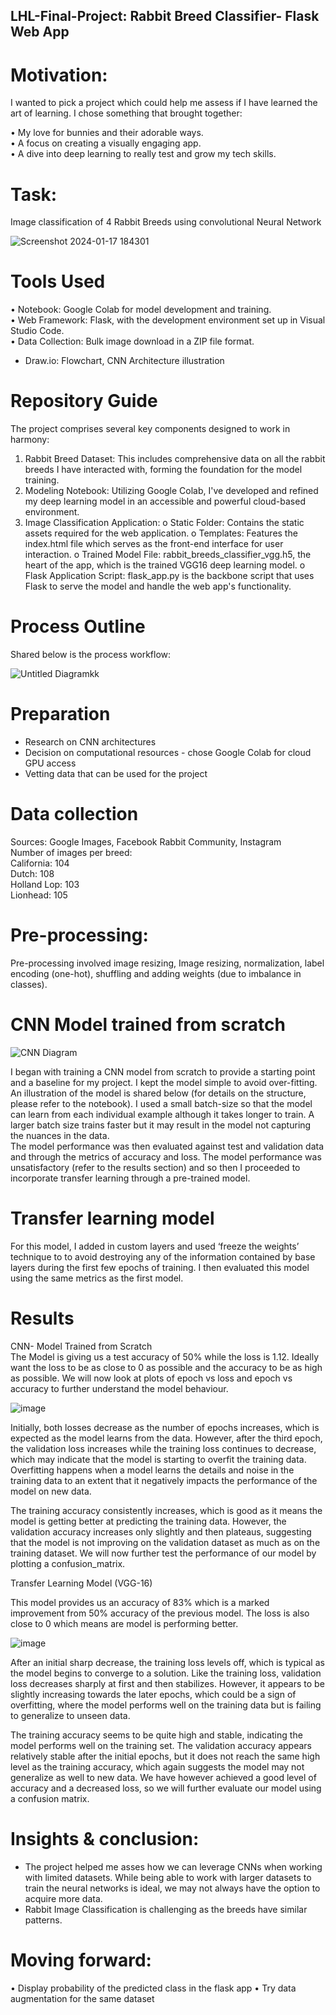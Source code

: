 ## LHL-Final-Project: Rabbit Breed Classifier- Flask Web App

# Motivation:

I wanted to pick a project which could help me assess if I have learned the art of learning. I chose something that brought together:<br>

•	My love for bunnies and their adorable ways.<br>
•	A focus on creating a visually engaging app.<br>
•	A dive into deep learning to really test and grow my tech skills.<br>

# Task:<br>
Image classification of 4 Rabbit Breeds using convolutional Neural Network

![Screenshot 2024-01-17 184301](https://github.com/Zarmeena667/LHL-Final-Project/assets/145514413/bff4a890-fcb0-49da-9c62-225c2b78617f)


# Tools Used<br>

•	Notebook: Google Colab for model development and training.<br>
•	Web Framework: Flask, with the development environment set up in Visual Studio Code.<br>
•	Data Collection: Bulk image download in a ZIP file format.<br>
- Draw.io: Flowchart, CNN Architecture illustration

# Repository Guide
The project comprises several key components designed to work in harmony:
1.	Rabbit Breed Dataset: This includes comprehensive data on all the rabbit breeds I have interacted with, forming the foundation for the model training.
2.	Modeling Notebook: Utilizing Google Colab, I've developed and refined my deep learning model in an accessible and powerful cloud-based environment. 
3.	Image Classification Application:
o	Static Folder: Contains the static assets required for the web application.
o	Templates: Features the index.html file which serves as the front-end interface for user interaction.
o	Trained Model File: rabbit_breeds_classifier_vgg.h5, the heart of the app, which is the trained VGG16 deep learning model.
o	Flask Application Script: flask_app.py is the backbone script that uses Flask to serve the model and handle the web app's functionality.

# Process Outline

Shared below is the process workflow:

![Untitled Diagramkk](https://github.com/Zarmeena667/LHL-Final-Project/assets/145514413/3fc2a4d1-d516-4b87-a1ca-089259e27083)

 

# Preparation<br>
- Research on CNN architectures<br>
- Decision on computational resources - chose Google Colab for cloud GPU access<br>
- Vetting data that can be used for the project<br>

# Data collection<br>

Sources: Google Images, Facebook Rabbit Community, Instagram<br>
Number of images per breed: <br>
California: 104<br>
Dutch: 108<br>
Holland Lop: 103<br>
Lionhead: 105<br>

# Pre-processing:<br>

Pre-processing involved image resizing, Image resizing, normalization, label encoding (one-hot), shuffling and adding weights (due to imbalance in classes).

# CNN Model trained from scratch<br>

![CNN Diagram](https://github.com/Zarmeena667/LHL-Final-Project/assets/145514413/4a66ca25-881e-4a14-8b01-9273b2568f1b)

I began with training a CNN model from scratch to provide a starting point and a baseline for my project. I kept the model simple to avoid over-fitting. An illustration of the model is shared below (for details on the structure, please refer to the notebook). 
I used a small batch-size so that the model can learn from each individual example although it takes longer to train. A larger batch size trains faster but it may result in the model not capturing the nuances in the data.<br> 
The model performance was then evaluated against test and validation data and through the metrics of accuracy and loss. The model performance was unsatisfactory (refer to the results section) and so then I proceeded to incorporate transfer learning through a pre-trained model. 

# Transfer learning model<br>
For this model, I added in custom layers and used ‘freeze the weights’ technique to to avoid destroying any of the information contained by base layers during the first few epochs of training. I then evaluated this model using the same metrics as the first model.

# Results<br>

CNN- Model Trained from Scratch<br>
The Model is giving us a test accuracy of 50% while the loss is 1.12. Ideally want the loss to be as close to 0 as possible and the accuracy to be as high as possible. We will now look at plots of epoch vs loss and epoch vs accuracy to further understand the model behaviour. 

![image](https://github.com/Zarmeena667/LHL-Final-Project/assets/145514413/f37dea8d-9aba-41b8-8a15-f497f0710d6f)


Initially, both losses decrease as the number of epochs increases, which is expected as the model learns from the data. However, after the third epoch, the validation loss increases while the training loss continues to decrease, which may indicate that the model is starting to overfit the training data. Overfitting happens when a model learns the details and noise in the training data to an extent that it negatively impacts the performance of the model on new data.

The training accuracy consistently increases, which is good as it means the model is getting better at predicting the training data. However, the validation accuracy increases only slightly and then plateaus, suggesting that the model is not improving on the validation dataset as much as on the training dataset. We will now further test the performance of our model by plotting a confusion_matrix. 

 
Transfer Learning Model (VGG-16)

This model provides us an accuracy of 83% which is a marked improvement from 50% accuracy of the previous model. The loss is also close to 0 which means are model is performing better. 

![image](https://github.com/Zarmeena667/LHL-Final-Project/assets/145514413/9b916fa6-3506-4b02-a1ec-8d1f0e7fda38)

After an initial sharp decrease, the training loss levels off, which is typical as the model begins to converge to a solution.  Like the training loss, validation loss decreases sharply at first and then stabilizes. However, it appears to be slightly increasing towards the later epochs, which could be a sign of overfitting, where the model performs well on the training data but is failing to generalize to unseen data.

The training accuracy seems to be quite high and stable, indicating the model performs well on the training set. The validation accuracy appears relatively stable after the initial epochs, but it does not reach the same high level as the training accuracy, which again suggests the model may not generalize as well to new data. We have however achieved a good level of accuracy and a decreased loss, so we will further evaluate our model using a confusion matrix.
 
# Insights & conclusion:

-	The project helped me asses how we can leverage CNNs when working with limited datasets. While being able to work with larger datasets to train the neural networks is ideal, we may not always have the option to acquire more data. 
-	Rabbit Image Classification is challenging as the breeds have similar patterns.

# Moving forward: 

•	Display probability of the predicted class in the flask app
•	Try data augmentation for the same dataset


